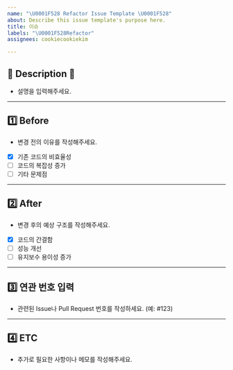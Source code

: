 ```yaml
---
name: "\U0001F528 Refactor Issue Template \U0001F528"
about: Describe this issue template's purpose here.
title: 이슈
labels: "\U0001F528Refactor"
assignees: cookiecookiekim

---
```


## 🔨 Description 🔨
- 설명을 입력해주세요.

---

## 1️⃣ Before
- 변경 전의 이유를 작성해주세요.
- [x] 기존 코드의 비효율성
- [ ] 코드의 복잡성 증가
- [ ] 기타 문제점

---

## 2️⃣ After
- 변경 후의 예상 구조를 작성해주세요.
- [x] 코드의 간결함
- [ ] 성능 개선
- [ ] 유지보수 용이성 증가

---

## 3️⃣ 연관 번호 입력
- 관련된 Issue나 Pull Request 번호를 작성하세요. (예: #123)

---

## 4️⃣ ETC
- 추가로 필요한 사항이나 메모를 작성해주세요.
